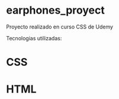 # earphones_proyect
Proyecto realizado en curso CSS de Udemy

Tecnologias utilizadas: 

# CSS
# HTML
